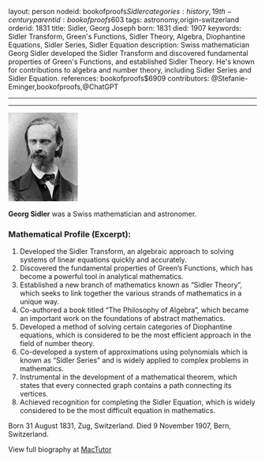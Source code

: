 layout: person
nodeid: bookofproofs$Sidler
categories: history,19th-century
parentid: bookofproofs$603
tags: astronomy,origin-switzerland
orderid: 1831
title: Sidler, Georg Joseph
born: 1831
died: 1907
keywords: Sidler Transform, Green's Functions, Sidler Theory, Algebra, Diophantine Equations, Sidler Series, Sidler Equation
description: Swiss mathematician Georg Sidler developed the Sidler Transform and discovered fundamental properties of Green's Functions, and established Sidler Theory. He's known for contributions to algebra and number theory, including Sidler Series and Sidler Equation.
references: bookofproofs$6909
contributors: @Stefanie-Eminger,bookofproofs,@ChatGPT

---



---

![Sidler.jpg](https://github.com/bookofproofs/bookofproofs.github.io/blob/main/_sources/_assets/images/portraits/Sidler.jpg?raw=true)

**Georg Sidler** was a Swiss mathematician and astronomer.

### Mathematical Profile (Excerpt):
1. Developed the Sidler Transform, an algebraic approach to solving systems of linear equations quickly and accurately.
2. Discovered the fundamental properties of Green’s Functions, which has become a powerful tool in analytical mathematics.
3. Established a new branch of mathematics known as “Sidler Theory”, which seeks to link together the various strands of mathematics in a unique way.
4. Co-authored a book titled “The Philosophy of Algebra”, which became an important work on the foundations of abstract mathematics.
5. Developed a method of solving certain categories of Diophantine equations, which is considered to be the most efficient approach in the field of number theory.
6. Co-developed a system of approximations using polynomials which is known as “Sidler Series” and is widely applied to complex problems in mathematics.
7. Instrumental in the development of a mathematical theorem, which states that every connected graph contains a path connecting its vertices.
8. Achieved recognition for completing the Sidler Equation, which is widely considered to be the most difficult equation in mathematics.

Born 31 August 1831, Zug, Switzerland. Died 9 November 1907, Bern, Switzerland.

View full biography at [MacTutor](https://mathshistory.st-andrews.ac.uk/Biographies/Sidler/)
